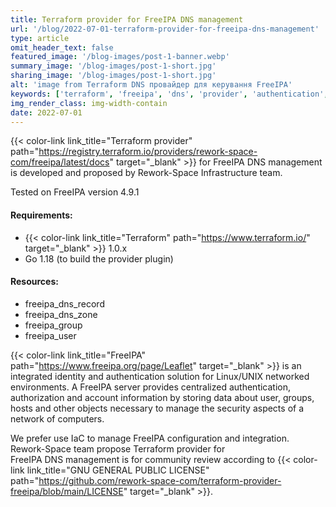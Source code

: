 ```yaml
---
title: Terraform provider for FreeIPA DNS management
url: '/blog/2022-07-01-terraform-provider-for-freeipa-dns-management'
type: article
omit_header_text: false
featured_image: '/blog-images/post-1-banner.webp'
summary_image: '/blog-images/post-1-short.jpg'
sharing_image: '/blog-images/post-1-short.jpg'
alt: 'image from Terraform DNS провайдер для керування FreeIPA'
keywords: ['terraform', 'freeipa', 'dns', 'provider', 'authentication', 'authorization']
img_render_class: img-width-contain
date: 2022-07-01
---
```


{{< color-link link_title="Terraform provider" path="https://registry.terraform.io/providers/rework-space-com/freeipa/latest/docs" target="_blank" >}}
for  FreeIPA DNS management is developed and proposed by Rework-Space Infrastructure team. 

Tested on FreeIPA version 4.9.1

#### Requirements:
- {{< color-link link_title="Terraform" path="https://www.terraform.io/" target="_blank" >}} 1.0.x
- Go 1.18 (to build the provider plugin)

#### Resources:
- freeipa_dns_record
- freeipa_dns_zone
- freeipa_group
- freeipa_user

{{< color-link link_title="FreeIPA" path="https://www.freeipa.org/page/Leaflet" target="_blank" >}}
is an integrated identity and authentication solution for Linux/UNIX 
networked environments. A FreeIPA server provides centralized authentication, authorization and account information by 
storing data about user, groups, hosts and other objects necessary to manage the security aspects of a network of 
computers.

We prefer use IaC to manage FreeIPA configuration and integration. Rework-Space team  propose Terraform provider  for  
FreeIPA DNS management is for community review according to
{{< color-link link_title="GNU GENERAL PUBLIC LICENSE" path="https://github.com/rework-space-com/terraform-provider-freeipa/blob/main/LICENSE" target="_blank" >}}.
